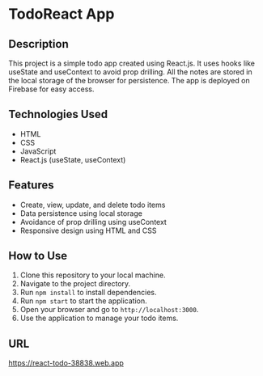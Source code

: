# TodoReact App

## Description
This project is a simple todo app created using React.js. It uses hooks like useState and useContext to avoid prop drilling. All the notes are stored in the local storage of the browser for persistence. The app is deployed on Firebase for easy access.

## Technologies Used
- HTML
- CSS
- JavaScript
- React.js (useState, useContext)

## Features
- Create, view, update, and delete todo items
- Data persistence using local storage
- Avoidance of prop drilling using useContext
- Responsive design using HTML and CSS

## How to Use
1. Clone this repository to your local machine.
2. Navigate to the project directory.
3. Run `npm install` to install dependencies.
4. Run `npm start` to start the application.
5. Open your browser and go to `http://localhost:3000`.
6. Use the application to manage your todo items.

## URL
https://react-todo-38838.web.app
